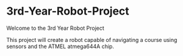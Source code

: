 # 3rd-Year-Robot-Project 
Welcome to the 3rd Year Robot Project

This project will create a robot capable of navigating a course using sensors and the ATMEL atmega644A chip.
